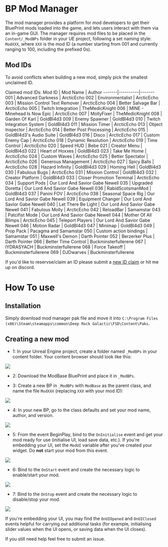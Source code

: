 # BP Mod Manager

The mod manager provides a platform for mod developers to get their BluePrint mods loaded into the game, and lets users interact with them via an in-game GUI. The manager requires mod files to be placed in the `Content/_ModBPs` folder in your UE project, following a set naming style: `ModXXX`, where `XXX` is the mod ID (a number starting from 001 and currently ranging to 100, including the prefixed 0s).

## Mod IDs

To avoid conflicts when building a new mod, simply pick the smallest unclaimed ID.

Claimed mod IDs:
 Mod ID | Mod Name | Author 
 -------|----------|-------
 001 | Advanced Darkness | ArcticEcho
 002 | Environmentalist | ArcticEcho
 003 | Mission Control Text Remover | ArcticEcho
 004 | Better Salvage Bar | ArcticEcho
 005 | Twitch Integration | TheMedicKnight
 006 | MINE - Minehead Is Now Epic | ArcticEcho
 007 | MollyFixer  | TheMedicKnight
 008 | Garden Of Karl | GoldBl4d3
 009 | Enemy Spawner | GoldBl4d3
 010 | Twitch Integration System | GoldBl4d3
 011 | Mission Timer | ArcticEcho
 013 | Object Inspector | ArcticEcho
 014 | Better Post Processing | ArcticEcho
 015 | GoldBl4d3's Audio Suite | GoldBl4d3
 016 | Disco | ArcticEcho
 017 | Custom Enemy Cap | ArcticEcho
 018 | Dynamic Resolution | ArcticEcho
 019 | Time Control | ArcticEcho
 020 | Speed HUD | Bebe
 021 | Creator Menu | GoldBl4d3
 022 | Heart of Hoxxes | GoldBl4d3
 023 | Take Me Home | ArcticEcho
 024 | Custom Waves | ArcticEcho
 025 | Better Spectator | ArcticEcho
 026 | Generous Management | ArcticEcho
 027 | Spicy Balls | ArcticEcho
 028 | Hazard Infinity | GoldBl4d3
 029 | Homing Hell | GoldBl4d3
 030 | Fabulous Bugs | ArcticEcho
 031 | Mission Control | GoldBl4d3
 032 | Creator Platform | GoldBl4d3
 033 | Closer Promotion Terminal | ArcticEcho
 034 | Support Pods | Our Lord And Savior Gabe Newell
 035 | Upgraded Doretta | Our Lord And Savior Gabe Newell
 036 | RabidScotsmanMod | GoldBl4d3
 037 | Panini FOV | ArcticEcho
 038 | Seasonal Space Rig | Our Lord And Savior Gabe Newell
 039 | Equipment Changer | Our Lord And Savior Gabe Newell
 040 | Let There Be Light | Our Lord And Savior Gabe Newell
 041 | Fabulous Molly | ArcticEcho
 042 | ReloadBar | Samamstar
 043 | Patcifist Mode | Our Lord And Savior Gabe Newell
 044 | Mother Of All Blimps | ArcticEcho
 045 | Teleport Players | Our Lord And Savior Gabe Newell
 046 | Motion Radar | GoldBl4d3
 047 | Minimap | GoldBl4d3
 049 | Prop Pack | Pacagma and Samamstar
 050 | Custom action bindings | Samamstar
 051 | Maxwell's Demon | Darth Pointer
 052 | Berzerker Plus | Darth Pointer
 066 | Better Time Control | Buckminsterfullerene
 067 | IYDRASYACH | Buckminsterfullerene
 068 | Force Takeoff | Buckminsterfullerene
 069 | DJDwarves | Buckminsterfullerene

 
 If you'd like to reservse/claim an ID please submit a [new ID claim](https://github.com/ArcticEcho/DRG-Mod-Loader/issues/new?assignees=ArcticEcho&labels=ID+Claim&template=id-claim.md&title=ID+Claim) or hit me up on discord.


# How To use

## Installation

Simply download mod manager pak file and move it into `C:\Program Files (x86)\Steam\steamapps\common\Deep Rock Galactic\FSD\Content\Paks`.

## Creating a new mod

 - 1: In your Unreal Engine project, create a folder named `_ModBPs` in your content folder. Your content browser should look like this:
 
 ![](https://i.imgur.com/PaG745W.png)

 - 2: Download the ModBase BluePrint and place it in `_ModBPs`.
 
 - 3: Create a new BP in `_ModBPs` with `ModBase` as the parent class, and name the file `ModXXX` (replacing `XXX` with your mod ID):
 
 ![](https://i.imgur.com/5RtGtcM.png)
 
 - 4: In your new BP, go to the class defaults and set your mod name, author, and version.
 
 ![](https://i.imgur.com/woJnLN8.png)
 
 - 5: From the event BeginPlay, bind to the `OnInitialise` event and get your mod ready for use (initialise UI, load save data, etc.). If you're embedding your UI, set the `ModUI` variable after you've created your widget. Do **not** start your mod from this event.
 
 ![](https://i.imgur.com/5IWdC0T.png)
 
 - 6: Bind to the `OnStart` event and create the necessary logic to enable/start your mod.
 
 ![](https://i.imgur.com/mGCEqUB.png)
 
 - 7: Bind to the `OnStop` event and create the necessary logic to disable/stop your mod.
 
 ![](https://i.imgur.com/cBsGznq.png)
 
If you're embedding your UI, you may find the `OnUIOpened` and `OnUIClosed` events helpful for carrying out additional tasks (for example, initialising slider values when the UI opens, or saving data when the UI closes).

If you still need help feel free to submit an issue.
